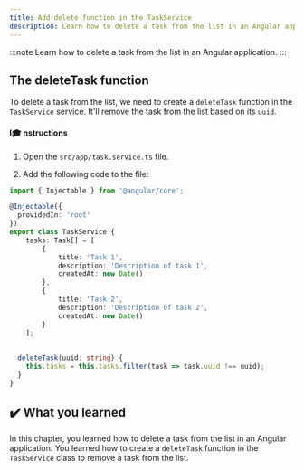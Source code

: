```yaml
---
title: Add delete function in the TaskService
description: Learn how to delete a task from the list in an Angular application.
---
```


:::note
Learn how to delete a task from the list in an Angular application.
:::

## The deleteTask function

To delete a task from the list, we need to create a `deleteTask` function in the `TaskService` service.
It'll remove the task from the list based on its `uuid`.

#### I🎓 nstructions

1. Open the `src/app/task.service.ts` file.

2. Add the following code to the file:

```typescript ins={"Add the deleteTask function": 20-23}
import { Injectable } from '@angular/core';

@Injectable({
  providedIn: 'root'
})
export class TaskService {
    tasks: Task[] = [
        {
            title: 'Task 1',
            description: 'Description of task 1',
            createdAt: new Date()
        },
        {
            title: 'Task 2',
            description: 'Description of task 2',
            createdAt: new Date()
        }
    ];
  
  
  deleteTask(uuid: string) {
    this.tasks = this.tasks.filter(task => task.uuid !== uuid);
  }
}
```

## ✔️ What you learned

In this chapter, you learned how to delete a task from the list in an Angular application. You learned how to create a `deleteTask` function in the `TaskService` class to remove a task from the list.

